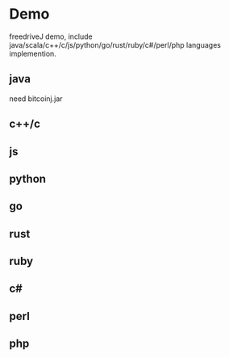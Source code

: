 # Demo 
freedriveJ demo, include java/scala/c++/c/js/python/go/rust/ruby/c#/perl/php languages implemention.
## java
need bitcoinj.jar

## c++/c

## js

## python

## go

## rust

## ruby

## c#

## perl

## php